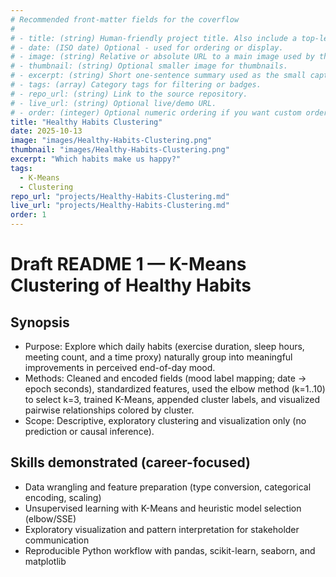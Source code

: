 ```yaml
---
# Recommended front-matter fields for the coverflow
#
# - title: (string) Human-friendly project title. Also include a top-level H1 in the body for compatibility with simple extractors.
# - date: (ISO date) Optional - used for ordering or display.
# - image: (string) Relative or absolute URL to a main image used by the coverflow. Prefer a path accessible from the `temp/` folder when previewing locally (e.g. `../images/my-image.jpg`).
# - thumbnail: (string) Optional smaller image for thumbnails.
# - excerpt: (string) Short one-sentence summary used as the small caption under the coverflow title.
# - tags: (array) Category tags for filtering or badges.
# - repo_url: (string) Link to the source repository.
# - live_url: (string) Optional live/demo URL.
# - order: (integer) Optional numeric ordering if you want custom ordering.
title: "Healthy Habits Clustering"
date: 2025-10-13
image: "images/Healthy-Habits-Clustering.png"
thumbnail: "images/Healthy-Habits-Clustering.png"
excerpt: "Which habits make us happy?"
tags:
  - K-Means
  - Clustering
repo_url: "projects/Healthy-Habits-Clustering.md"
live_url: "projects/Healthy-Habits-Clustering.md"
order: 1
---
```


# Draft README 1 — K-Means Clustering of Healthy Habits

## Synopsis
- Purpose: Explore which daily habits (exercise duration, sleep hours, meeting count, and a time proxy) naturally group into meaningful improvements in perceived end-of-day mood.
- Methods: Cleaned and encoded fields (mood label mapping; date → epoch seconds), standardized features, used the elbow method (k=1..10) to select k=3, trained K-Means, appended cluster labels, and visualized pairwise relationships colored by cluster.
- Scope: Descriptive, exploratory clustering and visualization only (no prediction or causal inference).

## Skills demonstrated (career-focused)
- Data wrangling and feature preparation (type conversion, categorical encoding, scaling)
- Unsupervised learning with K-Means and heuristic model selection (elbow/SSE)
- Exploratory visualization and pattern interpretation for stakeholder communication
- Reproducible Python workflow with pandas, scikit-learn, seaborn, and matplotlib